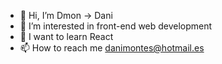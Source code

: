 - 👋 Hi, I’m Dmon -> Dani
- 👀 I’m interested in front-end web development
- 🌱 I want to learn React
- 📫 How to reach me danimontes@hotmail.es

<!---
DaniMP/DaniMP is a ✨ special ✨ repository because its `README.md` (this file) appears on your GitHub profile.
You can click the Preview link to take a look at your changes.
--->
